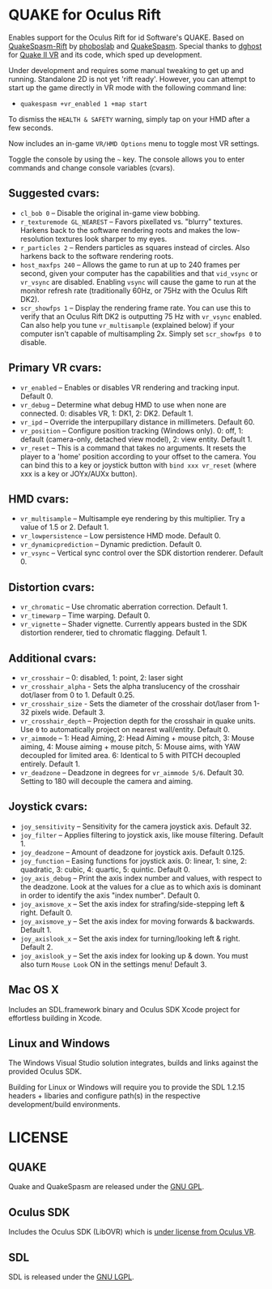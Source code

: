 # QUAKE for Oculus Rift

Enables support for the Oculus Rift for id Software's QUAKE. Based on [QuakeSpasm-Rift](https://github.com/phoboslab/Quakespasm-Rift) by [phoboslab](http://phoboslab.org/log/2013/07/quake-for-oculus-rift) and [QuakeSpasm](http://quakespasm.sourceforge.net/). Special thanks to [dghost](https://github.com/dghost) for [Quake II VR](https://github.com/q2vr/quake2vr) and its code, which sped up development.

Under development and requires some manual tweaking to get up and running. Standalone 2D is not yet 'rift ready'. However, you can attempt to start up the game directly in VR mode with the following command line:

- `quakespasm +vr_enabled 1 +map start`

To dismiss the `HEALTH & SAFETY` warning, simply tap on your HMD after a few seconds.

Now includes an in-game `VR/HMD Options` menu to toggle most VR settings.

Toggle the console by using the `~` key. The console allows you to enter commands and change console variables (cvars).

## Suggested cvars:
- `cl_bob 0` – Disable the original in-game view bobbing.
- `r_texturemode GL_NEAREST` – Favors pixellated vs. "blurry" textures. Harkens back to the software rendering roots and makes the low-resolution textures look sharper to my eyes.
- `r_particles 2` – Renders particles as squares instead of circles. Also harkens back to the software rendering roots.
- `host_maxfps 240` – Allows the game to run at up to 240 frames per second, given your computer has the capabilities and that `vid_vsync` or `vr_vsync` are disabled. Enabling `vsync` will cause the game to run at the monitor refresh rate (traditionally 60Hz, or 75Hz with the Oculus Rift DK2).
- `scr_showfps 1` – Display the rendering frame rate. You can use this to verify that an Oculus Rift DK2 is outputting 75 Hz with `vr_vsync` enabled. Can also help you tune `vr_multisample` (explained below) if your computer isn't capable of multisampling 2x. Simply set `scr_showfps 0` to disable.

## Primary VR cvars:
- `vr_enabled` – Enables or disables VR rendering and tracking input. Default 0.
- `vr_debug` – Determine what debug HMD to use when none are connected. 0: disables VR, 1: DK1, 2: DK2. Default 1.
- `vr_ipd` – Override the interpupillary distance in millimeters. Default 60.
- `vr_position` – Configure position tracking (Windows only). 0: off, 1: default (camera-only, detached view model), 2: view entity. Default 1.
- `vr_reset` – This is a command that takes no arguments. It resets the player to a 'home' position according to your offset to the camera. You can bind this to a key or joystick button with `bind xxx vr_reset` (where xxx is a key or JOYx/AUXx button).

## HMD cvars:
- `vr_multisample` – Multisample eye rendering by this multiplier. Try a value of 1.5 or 2. Default 1.
- `vr_lowpersistence` – Low persistence HMD mode. Default 0.
- `vr_dynamicprediction` – Dynamic prediction. Default 0.
- `vr_vsync` – Vertical sync control over the SDK distortion renderer. Default 0.

## Distortion cvars:
- `vr_chromatic` – Use chromatic aberration correction. Default 1.
- `vr_timewarp` – Time warping. Default 0.
- `vr_vignette` – Shader vignette. Currently appears busted in the SDK distortion renderer, tied to chromatic flagging. Default 1.

## Additional cvars:
- `vr_crosshair` – 0: disabled, 1: point, 2: laser sight
- `vr_crosshair_alpha` - Sets the alpha translucency of the crosshair dot/laser from 0 to 1. Default 0.25.
- `vr_crosshair_size` - Sets the diameter of the crosshair dot/laser from 1-32 pixels wide. Default 3.
- `vr_crosshair_depth` – Projection depth for the crosshair in quake units. Use `0` to automatically project on nearest wall/entity. Default 0.
- `vr_aimmode` – 1: Head Aiming, 2: Head Aiming + mouse pitch, 3: Mouse aiming, 4: Mouse aiming + mouse pitch, 5: Mouse aims, with YAW decoupled for limited area. 6: Identical to 5 with PITCH decoupled entirely. Default 1.
- `vr_deadzone` – Deadzone in degrees for `vr_aimmode 5/6`. Default 30. Setting to 180 will decouple the camera and aiming.

## Joystick cvars:
- `joy_sensitivity` – Sensitivity for the camera joystick axis. Default 32.
- `joy_filter` – Applies filtering to joystick axis, like mouse filtering. Default 1.
- `joy_deadzone` – Amount of deadzone for joystick axis. Default 0.125.
- `joy_function` – Easing functions for joystick axis. 0: linear, 1: sine, 2: quadratic, 3: cubic, 4: quartic, 5: quintic. Default 0.
- `joy_axis_debug` – Print the axis index number and values, with respect to the deadzone. Look at the values for a clue as to which axis is dominant in order to identify the axis "index number". Default 0.
- `joy_axismove_x` – Set the axis index for strafing/side-stepping left & right. Default 0.
- `joy_axismove_y` – Set the axis index for moving forwards & backwards. Default 1.
- `joy_axislook_x` – Set the axis index for turning/looking left & right. Default 2.
- `joy_axislook_y` – Set the axis index for looking up & down. You must also turn `Mouse Look` ON in the settings menu! Default 3.

## Mac OS X

Includes an SDL.framework binary and Oculus SDK Xcode project for effortless building in Xcode.

## Linux and Windows

The Windows Visual Studio solution integrates, builds and links against the provided Oculus SDK.

Building for Linux or Windows will require you to provide the SDL 1.2.15 headers + libaries and configure path(s) in the respective development/build environments.

LICENSE
=======

## QUAKE

Quake and QuakeSpasm are released under the [GNU GPL](http://www.gnu.org/copyleft/gpl.html).

## Oculus SDK

Includes the Oculus SDK (LibOVR) which is [under license from Oculus VR](http://developer.oculusvr.com/license).

## SDL

SDL is released under the [GNU LGPL](http://www.gnu.org/copyleft/lesser.html).
